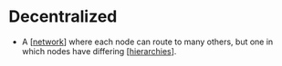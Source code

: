 # Decentralized

- A [[network]] where each node can route to many others, but one in which nodes have differing [[hierarchies]].


[//begin]: # "Autogenerated link references for markdown compatibility"
[network]: network "Network"
[hierarchies]: hierarchies "Hierarchies"
[//end]: # "Autogenerated link references"